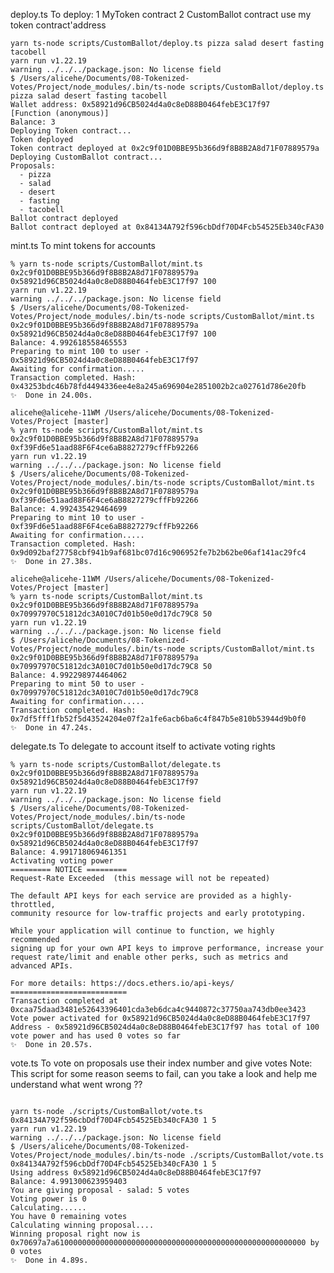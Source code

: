 deploy.ts
To deploy: 1 MyToken contract 2 CustomBallot contract use my token contract'address
<pre><code>yarn ts-node scripts/CustomBallot/deploy.ts pizza salad desert fasting tacobell
yarn run v1.22.19
warning ../../../package.json: No license field
$ /Users/alicehe/Documents/08-Tokenized-Votes/Project/node_modules/.bin/ts-node scripts/CustomBallot/deploy.ts pizza salad desert fasting tacobell
Wallet address: 0x58921d96CB5024d4a0c8eD88B0464febE3C17f97
[Function (anonymous)]
Balance: 3
Deploying Token contract...
Token deployed
Token contract deployed at 0x2c9f01D0BBE95b366d9f8B8B2A8d71F07889579a
Deploying CustomBallot contract...
Proposals: 
  - pizza
  - salad
  - desert
  - fasting
  - tacobell
Ballot contract deployed
Ballot contract deployed at 0x84134A792f596cbDdf70D4Fcb54525Eb340cFA30</code></pre>


mint.ts
To mint tokens for accounts
<pre><code>% yarn ts-node scripts/CustomBallot/mint.ts 0x2c9f01D0BBE95b366d9f8B8B2A8d71F07889579a 0x58921d96CB5024d4a0c8eD88B0464febE3C17f97 100
yarn run v1.22.19
warning ../../../package.json: No license field
$ /Users/alicehe/Documents/08-Tokenized-Votes/Project/node_modules/.bin/ts-node scripts/CustomBallot/mint.ts 0x2c9f01D0BBE95b366d9f8B8B2A8d71F07889579a 0x58921d96CB5024d4a0c8eD88B0464febE3C17f97 100
Balance: 4.992618558465553
Preparing to mint 100 to user - 0x58921d96CB5024d4a0c8eD88B0464febE3C17f97
Awaiting for confirmation.....
Transaction completed. Hash: 0x43253bdc46b78fd4494336ee4e8a245a696904e2851002b2ca02761d786e20fb
✨  Done in 24.00s.

alicehe@alicehe-11WM /Users/alicehe/Documents/08-Tokenized-Votes/Project [master]
% yarn ts-node scripts/CustomBallot/mint.ts 0x2c9f01D0BBE95b366d9f8B8B2A8d71F07889579a 0xf39Fd6e51aad88F6F4ce6aB8827279cffFb92266
yarn run v1.22.19
warning ../../../package.json: No license field
$ /Users/alicehe/Documents/08-Tokenized-Votes/Project/node_modules/.bin/ts-node scripts/CustomBallot/mint.ts 0x2c9f01D0BBE95b366d9f8B8B2A8d71F07889579a 0xf39Fd6e51aad88F6F4ce6aB8827279cffFb92266
Balance: 4.992435429464699
Preparing to mint 10 to user - 0xf39Fd6e51aad88F6F4ce6aB8827279cffFb92266
Awaiting for confirmation.....
Transaction completed. Hash: 0x9d092baf27758cbf941b9af681bc07d16c906952fe7b2b62be06af141ac29fc4
✨  Done in 27.38s.

alicehe@alicehe-11WM /Users/alicehe/Documents/08-Tokenized-Votes/Project [master]
% yarn ts-node scripts/CustomBallot/mint.ts 0x2c9f01D0BBE95b366d9f8B8B2A8d71F07889579a 0x70997970C51812dc3A010C7d01b50e0d17dc79C8 50
yarn run v1.22.19
warning ../../../package.json: No license field
$ /Users/alicehe/Documents/08-Tokenized-Votes/Project/node_modules/.bin/ts-node scripts/CustomBallot/mint.ts 0x2c9f01D0BBE95b366d9f8B8B2A8d71F07889579a 0x70997970C51812dc3A010C7d01b50e0d17dc79C8 50
Balance: 4.992298974464062
Preparing to mint 50 to user - 0x70997970C51812dc3A010C7d01b50e0d17dc79C8
Awaiting for confirmation.....
Transaction completed. Hash: 0x7df5fff1fb52f5d43524204e07f2a1fe6acb6ba6c4f847b5e810b53944d9b0f0
✨  Done in 47.24s.</code></pre>

delegate.ts 
To delegate to account itself to activate voting rights
<pre><code>% yarn ts-node scripts/CustomBallot/delegate.ts 0x2c9f01D0BBE95b366d9f8B8B2A8d71F07889579a 0x58921d96CB5024d4a0c8eD88B0464febE3C17f97
yarn run v1.22.19
warning ../../../package.json: No license field
$ /Users/alicehe/Documents/08-Tokenized-Votes/Project/node_modules/.bin/ts-node scripts/CustomBallot/delegate.ts 0x2c9f01D0BBE95b366d9f8B8B2A8d71F07889579a 0x58921d96CB5024d4a0c8eD88B0464febE3C17f97
Balance: 4.991718069461351
Activating voting power
========= NOTICE =========
Request-Rate Exceeded  (this message will not be repeated)

The default API keys for each service are provided as a highly-throttled,
community resource for low-traffic projects and early prototyping.

While your application will continue to function, we highly recommended
signing up for your own API keys to improve performance, increase your
request rate/limit and enable other perks, such as metrics and advanced APIs.

For more details: https://docs.ethers.io/api-keys/
==========================
Transaction completed at 0xcaa75daad3481e52643396401cda3eb6dca4c9440872c37750aa743db0ee3423
Vote power activated for 0x58921d96CB5024d4a0c8eD88B0464febE3C17f97
Address - 0x58921d96CB5024d4a0c8eD88B0464febE3C17f97 has total of 100 vote power and has used 0 votes so far
✨  Done in 20.57s.</code></pre>


vote.ts 
To vote on proposals use their index number and give votes
Note: This script for some reason seems to fail, can you take a look and help me understand what went wrong ??
<pre><code>
yarn ts-node ./scripts/CustomBallot/vote.ts 0x84134A792f596cbDdf70D4Fcb54525Eb340cFA30 1 5
yarn run v1.22.19
warning ../../../package.json: No license field
$ /Users/alicehe/Documents/08-Tokenized-Votes/Project/node_modules/.bin/ts-node ./scripts/CustomBallot/vote.ts 0x84134A792f596cbDdf70D4Fcb54525Eb340cFA30 1 5
Using address 0x58921d96CB5024d4a0c8eD88B0464febE3C17f97
Balance: 4.991300623959403
You are giving proposal - salad: 5 votes
Voting power is 0
Calculating......
You have 0 remaining votes
Calculating winning proposal....
Winning proposal right now is 0x70697a7a61000000000000000000000000000000000000000000000000000000 by 0 votes
✨  Done in 4.89s.</code></pre>